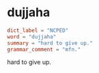 # dujjaha

``` toml
dict_label = "NCPED"
word = "dujjaha"
summary = "hard to give up."
grammar_comment = "mfn."
```

hard to give up.


